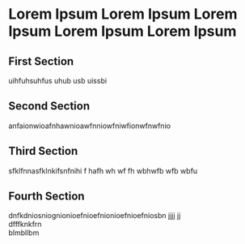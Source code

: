 # Lorem Ipsum Lorem Ipsum Lorem Ipsum Lorem Ipsum Lorem Ipsum

## First Section

uihfuhsuhfus uhub usb  uissbi

## Second Section

anfaionwioafnhawnioawfnniowfniwfionwfnwfnio

## Third Section 

sfklfnnasfklnkifsnfnihi f hafh wh wf fh wbhwfb wfb wbfu 

## Fourth Section

dnfkdniosniognionioefnioefnionioefnioefniosbn
jjjj
jj\
dfffknkfrn\
blmbllbm